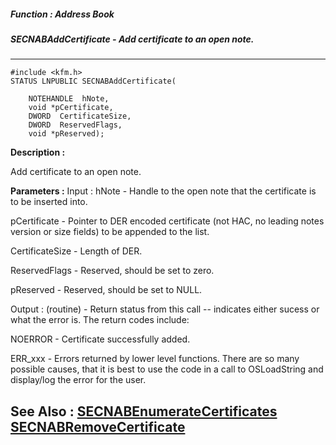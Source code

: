 ##### Function : Address Book
##### SECNABAddCertificate - Add certificate to an open note.
---
```
#include <kfm.h>
STATUS LNPUBLIC SECNABAddCertificate(

	NOTEHANDLE  hNote,
	void *pCertificate,
	DWORD  CertificateSize,
	DWORD  ReservedFlags,
	void *pReserved);
```
**Description :**

Add certificate to an open note.

**Parameters :**
Input :
hNote  -  Handle to the open note that the certificate is to be inserted into.

pCertificate  -  Pointer to DER encoded certificate (not HAC, no leading notes version or size fields) to be appended to the list.

CertificateSize  -  Length of DER.

ReservedFlags  -  Reserved, should be set to zero.

pReserved  -  Reserved, should be set to NULL.

Output :
(routine)  -  Return status from this call -- indicates either sucess or what the error is. The return codes include:

NOERROR - Certificate successfully added.

ERR_xxx - Errors returned by lower level functions.  There are so many possible causes, that it is best to use the code in a call to OSLoadString and display/log the error for the user. 



**See Also :**
[SECNABEnumerateCertificates](/reference/Func/SECNABEnumerateCertificates)
[SECNABRemoveCertificate](/reference/Func/SECNABRemoveCertificate)
---
